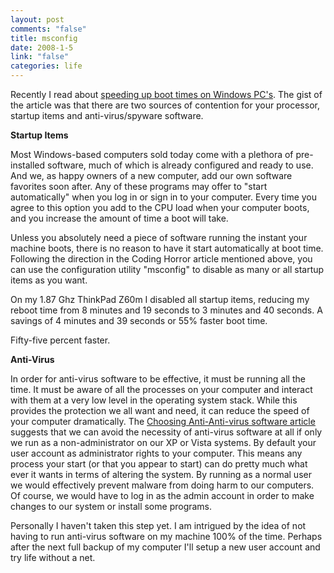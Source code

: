 ```yaml
--- 
layout: post
comments: "false"
title: msconfig
date: 2008-1-5
link: "false"
categories: life
---
```

Recently I read about <a href="http://www.codinghorror.com/blog/archives/000923.html" title="Speeding Up Your PC's Boot Time">speeding up boot times on Windows PC's</a>.  The gist of the article was that there are two sources of contention for your processor, startup items and anti-virus/spyware software.

<strong>Startup Items</strong>

Most Windows-based computers sold today come with a plethora of pre-installed software, much of which is already configured and ready to use.  And we, as happy owners of a new computer, add our own software favorites soon after.  Any of these programs may offer to "start automatically" when you log in or sign in to your computer.    Every time you agree to this option you add to the CPU load when your computer boots, and you increase the amount of time a boot will take.

Unless you absolutely need a piece of software running the instant your machine boots, there is no reason to have it start automatically at boot time.  Following the direction in the Coding Horror article mentioned above, you can use the configuration utility "msconfig" to disable as many or all startup items as you want.

On my 1.87 Ghz ThinkPad Z60m I disabled all startup items, reducing my reboot time from 8 minutes and 19 seconds to 3 minutes and 40 seconds.  A savings of 4 minutes and 39 seconds or 55% faster boot time.

Fifty-five percent faster.

<strong>Anti-Virus</strong>

In order for anti-virus software to be effective, it must be running all the time.  It must be aware of all the processes on your computer and interact with them at a very low level in the operating system stack.  While this provides the protection we all want and need, it can reduce the speed of your computer dramatically.  The <a href="http://www.codinghorror.com/blog/archives/000803.html" title="Choosing Anti-Anti-Virus Software">Choosing Anti-Anti-virus software article</a> suggests that we can avoid the necessity of anti-virus software at all if only we run as a non-administrator on our XP or Vista systems.  By default your user account as administrator rights to your computer.  This means any process your start (or that you appear to start) can do pretty much what ever it wants in terms of altering the system.  By running as a normal user we would effectively prevent malware from doing harm to our computers.  Of course, we would have to log in as the admin account in order to make changes to our system or install some programs.

Personally I haven't taken this step yet.  I am intrigued by the idea of not having to run anti-virus software on my machine 100% of the time.  Perhaps after the next full backup of my computer I'll setup a new user account and try life without a net.
